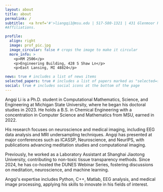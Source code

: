 ```yaml
---
layout: about
title: about
permalink: /
subtitle:  <a href='#'>liangqi1@msu.edu | 517-580-1321 | 431 Glenmoor Rd, East Lansing, MI 48823</a>
#Affiliations.

profile:
  align: right
  image: prof_pic.jpg
  image_circular: false # crops the image to make it circular
  more_info: >
    <p>RM 2506</p>
    <p>Engineering Building, 428 S Shaw Ln</p>
    <p>East Lansing, MI 48824</p>

news: true # includes a list of news items
selected_papers: true # includes a list of papers marked as "selected={true}"
social: true # includes social icons at the bottom of the page
---
```


Angqi Li is a Ph.D. student in Computational Mathematics, Science, and Engineering at Michigan State University, where he began his doctoral studies in 2023. He holds a B.S. in Chemical Engineering with a concentration in Computer Science and Mathematics from MSU, earned in 2022.

His research focuses on neuroscience and medical imaging, including EEG data analysis and MRI undersampling techniques. Angqi has presented at major conferences such as ICASSP, Neuroscience, and NeurIPS, with publications advancing meditation studies and computational imaging.

Previously, he worked as a Laboratory Assistant at Shanghai Jiaotong University, contributing to non-toxic tissue transparency methods. Since 2024, he has co-hosted the DUNES Webinar Series, fostering discussions on meditation, neuroscience, and machine learning.

Angqi's expertise includes Python, C++, Matlab, EEG analysis, and medical image processing, applying his skills to innovate in his fields of interest.